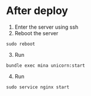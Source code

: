 # After deploy

1) Enter the server using ssh
2) Reboot the server

```shell
sudo reboot
```

3) Run 

```shell
bundle exec mina unicorn:start
```

4) Run

```shell
sudo service nginx start
```
